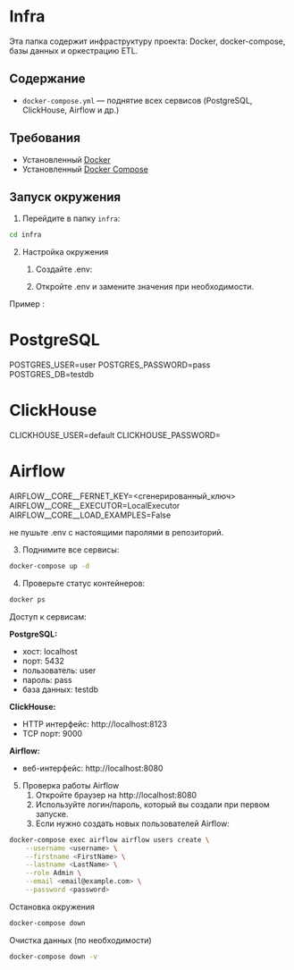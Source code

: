 # Infra

Эта папка содержит инфраструктуру проекта: Docker, docker-compose, базы данных и оркестрацию ETL.

## Содержание
- `docker-compose.yml` — поднятие всех сервисов (PostgreSQL, ClickHouse, Airflow и др.)

## Требования
- Установленный [Docker](https://docs.docker.com/get-docker/)
- Установленный [Docker Compose](https://docs.docker.com/compose/install/)

## Запуск окружения
1. Перейдите в папку `infra`:
```bash
cd infra
```

2. Настройка окружения
	1. Создайте .env:

	2.	Откройте .env и замените значения при необходимости.

Пример :

# PostgreSQL
POSTGRES_USER=user
POSTGRES_PASSWORD=pass
POSTGRES_DB=testdb

# ClickHouse
CLICKHOUSE_USER=default
CLICKHOUSE_PASSWORD=

# Airflow
AIRFLOW__CORE__FERNET_KEY=<сгенерированный_ключ>
AIRFLOW__CORE__EXECUTOR=LocalExecutor
AIRFLOW__CORE__LOAD_EXAMPLES=False

не пушьте .env с настоящими паролями в репозиторий.


3.	Поднимите все сервисы:
```bash
docker-compose up -d
```
4.	Проверьте статус контейнеров:
```bash
docker ps
```

Доступ к сервисам:

**PostgreSQL:**
- хост: localhost
-	порт: 5432
-	пользователь: user
-	пароль: pass
-	база данных: testdb

**ClickHouse:**
- HTTP интерфейс: http://localhost:8123
- TCP порт: 9000

**Airflow:**
- веб-интерфейс: http://localhost:8080
  
5. Проверка работы Airflow
	1.	Откройте браузер на http://localhost:8080
	2.	Используйте логин/пароль, который вы создали при первом запуске.
	3.	Если нужно создать новых пользователей Airflow:
```bash
docker-compose exec airflow airflow users create \
    --username <username> \
    --firstname <FirstName> \
    --lastname <LastName> \
    --role Admin \
    --email <email@example.com> \
    --password <password>
```

Остановка окружения
```bash
docker-compose down
```
Очистка данных (по необходимости)
```bash
docker-compose down -v
```
